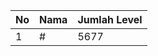| No | Nama            | Jumlah Level |
|----|-----------------|--------------|
| 1  | #    |    5677        |
